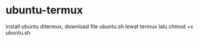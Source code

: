 # ubuntu-termux
install ubuntu ditermux, download file ubuntu.sh lewat termux lalu chmod +x ubuntu.sh
